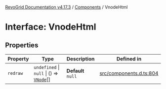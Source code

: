 [RevoGrid Documentation v4.17.3](README.md) / [Components](Namespace.Components.md) / VnodeHtml

# Interface: VnodeHtml

## Properties

| Property | Type | Description | Defined in |
| ------ | ------ | ------ | ------ |
| `redraw` | `undefined` \| `null` \| () => [`VNode`](Interface.VNode.md)[] | **Default** `null` | [src/components.d.ts:804](https://github.com/revolist/revogrid/blob/2ad9a56a428342a01bbb7a115a581a401dbe3fef/src/components.d.ts#L804) |
